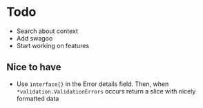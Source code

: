 # Todo

* Search about context
* Add swagoo
* Start working on features

## Nice to have
* Use `interface{}` in the Error details field. Then, when `*validation.ValidationErrors` occurs return a slice with nicely formatted data